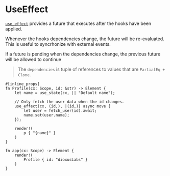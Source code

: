 # UseEffect

[`use_effect`](https://docs.rs/dioxus-hooks/latest/dioxus_hooks/fn.use_effect.html) provides a future that executes after the hooks have been applied.

Whenever the hooks dependencies change, the future will be re-evaluated. This is useful to syncrhonize with external events.

If a future is pending when the dependencies change, the previous future will be allowed to continue

> The `dependencies` is tuple of references to values that are `PartialEq + Clone`.

```rust, no_run
#[inline_props]
fn Profile(cx: Scope, id: &str) -> Element {
    let name = use_state(cx, || "Default name");

    // Only fetch the user data when the id changes.
    use_effect(cx, (id,), |(id,)| async move {
        let user = fetch_user(id).await;
        name.set(user.name);
    });

    render!(
        p { "{name}" }
    )
}

fn app(cx: Scope) -> Element {
    render!(
        Profile { id: "dioxusLabs" }
    )
}
```
